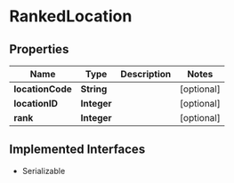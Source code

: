 

# RankedLocation


## Properties

| Name | Type | Description | Notes |
|------------ | ------------- | ------------- | -------------|
|**locationCode** | **String** |  |  [optional] |
|**locationID** | **Integer** |  |  [optional] |
|**rank** | **Integer** |  |  [optional] |


## Implemented Interfaces

* Serializable


